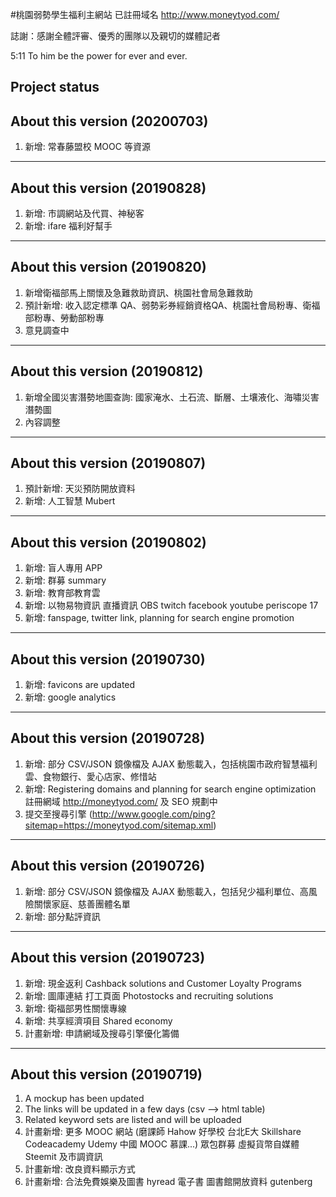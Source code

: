#桃園弱勢學生福利主網站 已註冊域名 http://www.moneytyod.com/

誌謝：感謝全體評審、優秀的團隊以及親切的媒體記者


5:11 To him be the power for ever and ever.


Project status 
------------------------------
About this version (20200703)
------------------------------
1. 新增: 常春藤盟校 MOOC 等資源
------------------------------
About this version (20190828)
------------------------------
1. 新增: 市調網站及代買、神秘客
2. 新增: ifare 福利好幫手
------------------------------
About this version (20190820)
------------------------------
1. 新增衛福部馬上關懷及急難救助資訊、桃園社會局急難救助
2. 預計新增: 收入認定標準 QA、弱勢彩券經銷資格QA、桃園社會局粉專、衛福部粉專、勞動部粉專
3. 意見調查中
------------------------------
About this version (20190812)
------------------------------
1. 新增全國災害潛勢地圖查詢: 國家淹水、土石流、斷層、土壤液化、海嘯災害潛勢圖	
2. 內容調整
------------------------------
About this version (20190807)
------------------------------
1. 預計新增: 天災預防開放資料
2. 新增: 人工智慧 Mubert 
------------------------------
About this version (20190802)
------------------------------
1. 新增: 盲人專用 APP
2. 新增: 群募 summary
3. 新增: 教育部教育雲
4. 新增: 以物易物資訊 直播資訊 OBS twitch facebook youtube periscope 17 
5. 新增: fanspage, twitter link, planning for search engine promotion

------------------------------
About this version (20190730)
------------------------------
1. 新增: favicons are updated
2. 新增: google analytics

------------------------------
About this version (20190728)
------------------------------
1. 新增: 部分 CSV/JSON 鏡像檔及 AJAX 動態載入，包括桃園市政府智慧福利雲、食物銀行、愛心店家、修惜站
2. 新增: Registering domains and planning for search engine optimization
註冊網域 http://moneytyod.com/ 及 SEO 規劃中
3. 提交至搜尋引擎 (http://www.google.com/ping?sitemap=https://moneytyod.com/sitemap.xml)


------------------------------
About this version (20190726)
------------------------------
1. 新增: 部分 CSV/JSON 鏡像檔及 AJAX 動態載入，包括兒少福利單位、高風險關懷家庭、慈善團體名單
2. 新增: 部分點評資訊

------------------------------
About this version (20190723)
------------------------------
1. 新增: 現金返利 Cashback solutions and Customer Loyalty Programs
2. 新增: 圖庫連結 打工頁面 Photostocks and recruiting solutions
3. 新增: 衛福部男性關懷專線
4. 新增: 共享經濟項目 Shared economy
5. 計畫新增: 申請網域及搜尋引擎優化籌備

------------------------------
About this version (20190719)
------------------------------
1. A mockup has been updated 
2. The links will be updated in a few days (csv --> html table)
3. Related keyword sets are listed and will be uploaded
4. 計畫新增: 更多 MOOC 網站 (磨課師 Hahow 好學校 台北E大 Skillshare Codeacademy Udemy 中國 MOOC 慕課...) 眾包群募 虛擬貨幣自媒體 Steemit 及市調資訊
5. 計畫新增: 改良資料顯示方式
6. 計畫新增: 合法免費娛樂及圖書 hyread 電子書 圖書館開放資料 gutenberg
